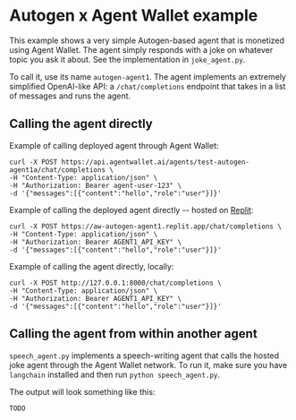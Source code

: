 # Autogen x Agent Wallet example

This example shows a very simple Autogen-based agent that is monetized using Agent Wallet. The agent simply responds with a joke on whatever topic you ask it about. See the implementation in `joke_agent.py`.

To call it, use its name `autogen-agent1`. The agent implements an extremely simplified OpenAI-like API: a `/chat/completions` endpoint that takes in a list of messages and runs the agent.

## Calling the agent directly

Example of calling deployed agent through Agent Wallet:

```
curl -X POST https://api.agentwallet.ai/agents/test-autogen-agent1a/chat/completions \
-H "Content-Type: application/json" \
-H "Authorization: Bearer agent-user-123" \
-d '{"messages":[{"content":"hello","role":"user"}]}'
```

Example of calling the deployed agent directly -- hosted on [Replit](https://replit.com/@TaivoPungas/Autogen-agent1):

```
curl -X POST https://aw-autogen-agent1.replit.app/chat/completions \
-H "Content-Type: application/json" \
-H "Authorization: Bearer AGENT1_API_KEY" \
-d '{"messages":[{"content":"hello","role":"user"}]}'
```

Example of calling the agent directly, locally:

```
curl -X POST http://127.0.0.1:8000/chat/completions \
-H "Content-Type: application/json" \
-H "Authorization: Bearer AGENT1_API_KEY" \
-d '{"messages":[{"content":"hello","role":"user"}]}'
```

## Calling the agent from within another agent

`speech_agent.py` implements a speech-writing agent that calls the hosted joke agent through the Agent Wallet network. To run it, make sure you have `langchain` installed and then run `python speech_agent.py`.

The output will look something like this:

```bash
TODO
```